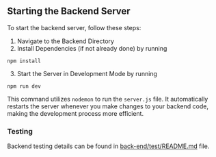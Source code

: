 ## Starting the Backend Server

To start the backend server, follow these steps:

1. Navigate to the Backend Directory
2. Install Dependencies (if not already done) by running
```
npm install
```

3. Start the Server in Development Mode by running
```
npm run dev
```
This command utilizes `nodemon` to run the `server.js` file. It automatically restarts the server whenever you make changes to your backend code, making the development process more efficient.

### Testing
Backend testing details can be found in [back-end/test/README.md](back-end/test/README.md) file.
